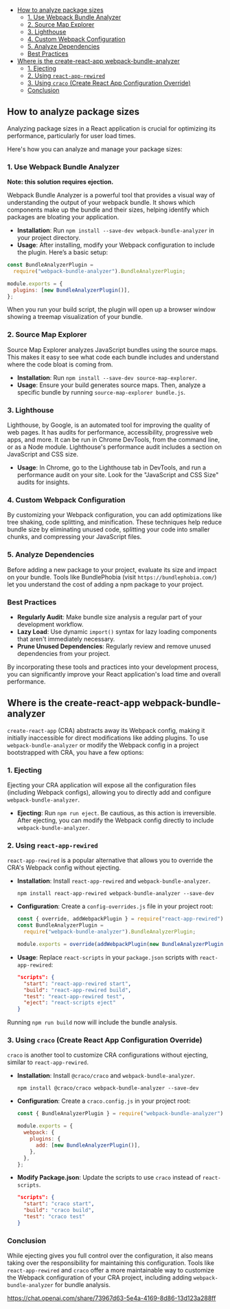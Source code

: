 - [How to analyze package sizes](#how-to-analyze-package-sizes)
  - [1. Use Webpack Bundle Analyzer](#1-use-webpack-bundle-analyzer)
  - [2. Source Map Explorer](#2-source-map-explorer)
  - [3. Lighthouse](#3-lighthouse)
  - [4. Custom Webpack Configuration](#4-custom-webpack-configuration)
  - [5. Analyze Dependencies](#5-analyze-dependencies)
  - [Best Practices](#best-practices)
- [Where is the create-react-app webpack-bundle-analyzer](#where-is-the-create-react-app-webpack-bundle-analyzer)
  - [1. Ejecting](#1-ejecting)
  - [2. Using `react-app-rewired`](#2-using-react-app-rewired)
  - [3. Using `craco` (Create React App Configuration Override)](#3-using-craco-create-react-app-configuration-override)
  - [Conclusion](#conclusion)

## How to analyze package sizes

Analyzing package sizes in a React application is crucial for optimizing its performance, particularly for user load times.

Here's how you can analyze and manage your package sizes:

### 1. Use Webpack Bundle Analyzer

**Note: this solution requires ejection.**

Webpack Bundle Analyzer is a powerful tool that provides a visual way of understanding the output of your webpack bundle. It shows which components make up the bundle and their sizes, helping identify which packages are bloating your application.

- **Installation**: Run `npm install --save-dev webpack-bundle-analyzer` in your project directory.
- **Usage**: After installing, modify your Webpack configuration to include the plugin. Here’s a basic setup:

```js
const BundleAnalyzerPlugin =
  require("webpack-bundle-analyzer").BundleAnalyzerPlugin;

module.exports = {
  plugins: [new BundleAnalyzerPlugin()],
};
```

When you run your build script, the plugin will open up a browser window showing a treemap visualization of your bundle.

### 2. Source Map Explorer

Source Map Explorer analyzes JavaScript bundles using the source maps. This makes it easy to see what code each bundle includes and understand where the code bloat is coming from.

- **Installation**: Run `npm install --save-dev source-map-explorer`.
- **Usage**: Ensure your build generates source maps. Then, analyze a specific bundle by running `source-map-explorer bundle.js`.

### 3. Lighthouse

Lighthouse, by Google, is an automated tool for improving the quality of web pages. It has audits for performance, accessibility, progressive web apps, and more. It can be run in Chrome DevTools, from the command line, or as a Node module. Lighthouse's performance audit includes a section on JavaScript and CSS size.

- **Usage**: In Chrome, go to the Lighthouse tab in DevTools, and run a performance audit on your site. Look for the "JavaScript and CSS Size" audits for insights.

### 4. Custom Webpack Configuration

By customizing your Webpack configuration, you can add optimizations like tree shaking, code splitting, and minification. These techniques help reduce bundle size by eliminating unused code, splitting your code into smaller chunks, and compressing your JavaScript files.

### 5. Analyze Dependencies

Before adding a new package to your project, evaluate its size and impact on your bundle. Tools like BundlePhobia (visit `https://bundlephobia.com/`) let you understand the cost of adding a npm package to your project.

### Best Practices

- **Regularly Audit**: Make bundle size analysis a regular part of your development workflow.
- **Lazy Load**: Use dynamic `import()` syntax for lazy loading components that aren't immediately necessary.
- **Prune Unused Dependencies**: Regularly review and remove unused dependencies from your project.

By incorporating these tools and practices into your development process, you can significantly improve your React application's load time and overall performance.

## Where is the create-react-app webpack-bundle-analyzer

`create-react-app` (CRA) abstracts away its Webpack config, making it initially inaccessible for direct modifications like adding plugins. To use `webpack-bundle-analyzer` or modify the Webpack config in a project bootstrapped with CRA, you have a few options:

### 1. Ejecting

Ejecting your CRA application will expose all the configuration files (including Webpack configs), allowing you to directly add and configure `webpack-bundle-analyzer`.

- **Ejecting**: Run `npm run eject`. Be cautious, as this action is irreversible. After ejecting, you can modify the Webpack config directly to include `webpack-bundle-analyzer`.

### 2. Using `react-app-rewired`

`react-app-rewired` is a popular alternative that allows you to override the CRA's Webpack config without ejecting.

- **Installation**: Install `react-app-rewired` and `webpack-bundle-analyzer`.

  ```
  npm install react-app-rewired webpack-bundle-analyzer --save-dev
  ```

- **Configuration**: Create a `config-overrides.js` file in your project root:

  ```js
  const { override, addWebpackPlugin } = require("react-app-rewired");
  const BundleAnalyzerPlugin =
    require("webpack-bundle-analyzer").BundleAnalyzerPlugin;

  module.exports = override(addWebpackPlugin(new BundleAnalyzerPlugin()));
  ```

- **Usage**: Replace `react-scripts` in your `package.json` scripts with `react-app-rewired`:

  ```json
  "scripts": {
    "start": "react-app-rewired start",
    "build": "react-app-rewired build",
    "test": "react-app-rewired test",
    "eject": "react-scripts eject"
  }
  ```

Running `npm run build` now will include the bundle analysis.

### 3. Using `craco` (Create React App Configuration Override)

`craco` is another tool to customize CRA configurations without ejecting, similar to `react-app-rewired`.

- **Installation**: Install `@craco/craco` and `webpack-bundle-analyzer`.

  ```
  npm install @craco/craco webpack-bundle-analyzer --save-dev
  ```

- **Configuration**: Create a `craco.config.js` in your project root:

  ```js
  const { BundleAnalyzerPlugin } = require("webpack-bundle-analyzer");

  module.exports = {
    webpack: {
      plugins: {
        add: [new BundleAnalyzerPlugin()],
      },
    },
  };
  ```

- **Modify Package.json**: Update the scripts to use `craco` instead of `react-scripts`.

  ```json
  "scripts": {
    "start": "craco start",
    "build": "craco build",
    "test": "craco test"
  }
  ```

### Conclusion

While ejecting gives you full control over the configuration, it also means taking over the responsibility for maintaining this configuration. Tools like `react-app-rewired` and `craco` offer a more maintainable way to customize the Webpack configuration of your CRA project, including adding `webpack-bundle-analyzer` for bundle analysis.

https://chat.openai.com/share/73967d63-5e4a-4169-8d86-13d123a288ff
